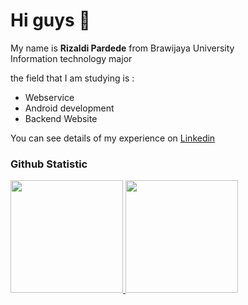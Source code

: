 Hi guys 👋 
==

My name is **Rizaldi Pardede** from Brawijaya University \
Information technology major 

the field that I am studying is :
* Webservice
* Android development
* Backend Website

You can see details of my experience on [Linkedin](https://www.linkedin.com/in/rizaldi-pardede-7b5708261)


  
### Github Statistic
<p align="left">
<a href="https://github.com/RizaldiPardede">
  <img height="180em" src="https://github-readme-stats-eight-theta.vercel.app/api?username=RizaldiPardede&show_icons=true&theme=algolia&include_all_commits=true&count_private=true"/>
  <img height="180em" src="https://github-readme-stats-eight-theta.vercel.app/api/top-langs/?username=RizaldiPardede&layout=compact&langs_count=8&theme=algolia"/>
</a>
</p>

